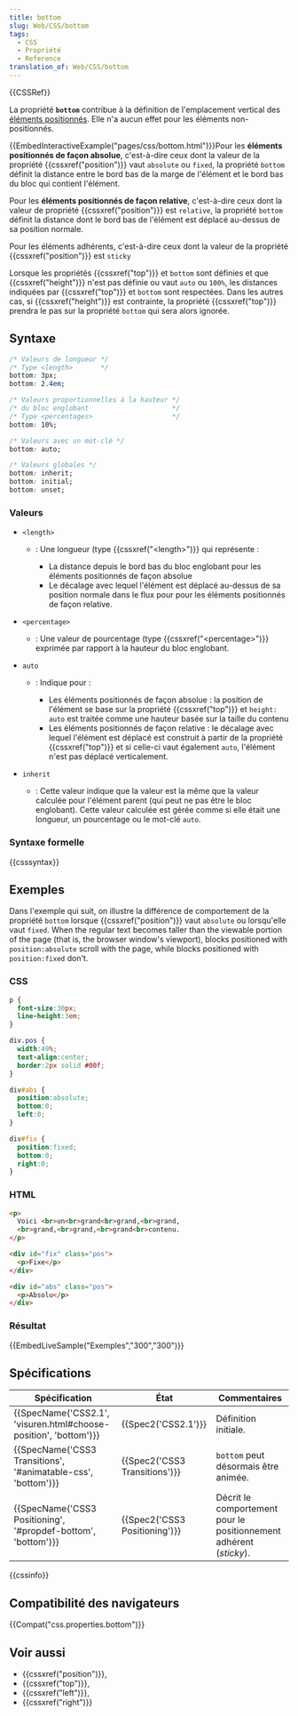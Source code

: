 ```yaml
---
title: bottom
slug: Web/CSS/bottom
tags:
  - CSS
  - Propriété
  - Reference
translation_of: Web/CSS/bottom
---
```

{{CSSRef}}

La propriété **`bottom`** contribue à la définition de l'emplacement vertical des [éléments positionnés](/fr/docs/Web/CSS/position). Elle n'a aucun effet pour les éléments non-positionnés.

{{EmbedInteractiveExample("pages/css/bottom.html")}}Pour les **éléments positionnés de façon absolue**, c'est-à-dire ceux dont la valeur de la propriété {{cssxref("position")}} vaut `absolute` ou `fixed`, la propriété `bottom` définit la distance entre le bord bas de la marge de l'élément et le bord bas du bloc qui contient l'élément.

Pour les **éléments positionnés de façon relative**, c'est-à-dire ceux dont la valeur de propriété {{cssxref("position")}} est `relative`, la propriété `bottom` définit la distance dont le bord bas de l'élément est déplacé au-dessus de sa position normale.

Pour les éléments adhérents, c'est-à-dire ceux dont la valeur de la propriété {{cssxref("position")}} est `sticky`

Lorsque les propriétés {{cssxref("top")}} et `bottom` sont définies et que {{cssxref("height")}} n'est pas définie ou vaut `auto` ou `100%`, les distances indiquées par {{cssxref("top")}} et `bottom` sont respectées. Dans les autres cas, si {{cssxref("height")}} est contrainte, la propriété {{cssxref("top")}} prendra le pas sur la propriété `bottom` qui sera alors ignorée.

## Syntaxe

```css
/* Valeurs de longueur */
/* Type <length>       */
bottom: 3px;
bottom: 2.4em;

/* Valeurs proportionnelles à la hauteur */
/* du bloc englobant                     */
/* Type <percentages>                    */
bottom: 10%;

/* Valeurs avec un mot-clé */
bottom: auto;

/* Valeurs globales */
bottom: inherit;
bottom: initial;
bottom: unset;
```

### Valeurs

- `<length>`

  - : Une longueur (type {{cssxref("&lt;length&gt;")}} qui représente :

    - La distance depuis le bord bas du bloc englobant pour les éléments positionnés de façon absolue
    - Le décalage avec lequel l'élément est déplacé au-dessus de sa position normale dans le flux pour pour les éléments positionnés de façon relative.

- `<percentage>`
  - : Une valeur de pourcentage (type {{cssxref("&lt;percentage&gt;")}} exprimée par rapport à la hauteur du bloc englobant.
- `auto`

  - : Indique pour :

    - Les éléments positionnés de façon absolue : la position de l'élément se base sur la propriété {{cssxref("top")}} et `height: auto` est traitée comme une hauteur basée sur la taille du contenu
    - Les éléments positionnés de façon relative : le décalage avec lequel l'élément est déplacé est construit à partir de la propriété {{cssxref("top")}} et si celle-ci vaut également `auto`, l'élément n'est pas déplacé verticalement.

- `inherit`
  - : Cette valeur indique que la valeur est la même que la valeur calculée pour l'élément parent (qui peut ne pas être le bloc englobant). Cette valeur calculée est gérée comme si elle était une longueur, un pourcentage ou le mot-clé `auto`.

### Syntaxe formelle

{{csssyntax}}

## Exemples

Dans l'exemple qui suit, on illustre la différence de comportement de la propriété `bottom` lorsque {{cssxref("position")}} vaut `absolute` ou lorsqu'elle vaut `fixed`. When the regular text becomes taller than the viewable portion of the page (that is, the browser window's viewport), blocks positioned with `position:absolute` scroll with the page, while blocks positioned with `position:fixed` don't.

### CSS

```css
p {
  font-size:30px;
  line-height:3em;
}

div.pos {
  width:49%;
  text-align:center;
  border:2px solid #00f;
}

div#abs {
  position:absolute;
  bottom:0;
  left:0;
}

div#fix {
  position:fixed;
  bottom:0;
  right:0;
}
```

### HTML

```html
<p>
  Voici <br>un<br>grand<br>grand,<br>grand,
  <br>grand,<br>grand,<br>grand<br>contenu.
</p>

<div id="fix" class="pos">
  <p>Fixe</p>
</div>

<div id="abs" class="pos">
  <p>Absolu</p>
</div>
```

### Résultat

{{EmbedLiveSample("Exemples","300","300")}}

## Spécifications

| Spécification                                                                        | État                                     | Commentaires                                                       |
| ------------------------------------------------------------------------------------ | ---------------------------------------- | ------------------------------------------------------------------ |
| {{SpecName('CSS2.1', 'visuren.html#choose-position', 'bottom')}} | {{Spec2('CSS2.1')}}                 | Définition initiale.                                               |
| {{SpecName('CSS3 Transitions', '#animatable-css', 'bottom')}}     | {{Spec2('CSS3 Transitions')}} | `bottom` peut désormais être animée.                               |
| {{SpecName('CSS3 Positioning', '#propdef-bottom', 'bottom')}}     | {{Spec2('CSS3 Positioning')}} | Décrit le comportement pour le positionnement adhérent (_sticky_). |

{{cssinfo}}

## Compatibilité des navigateurs

{{Compat("css.properties.bottom")}}

## Voir aussi

- {{cssxref("position")}},
- {{cssxref("top")}},
- {{cssxref("left")}},
- {{cssxref("right")}}
